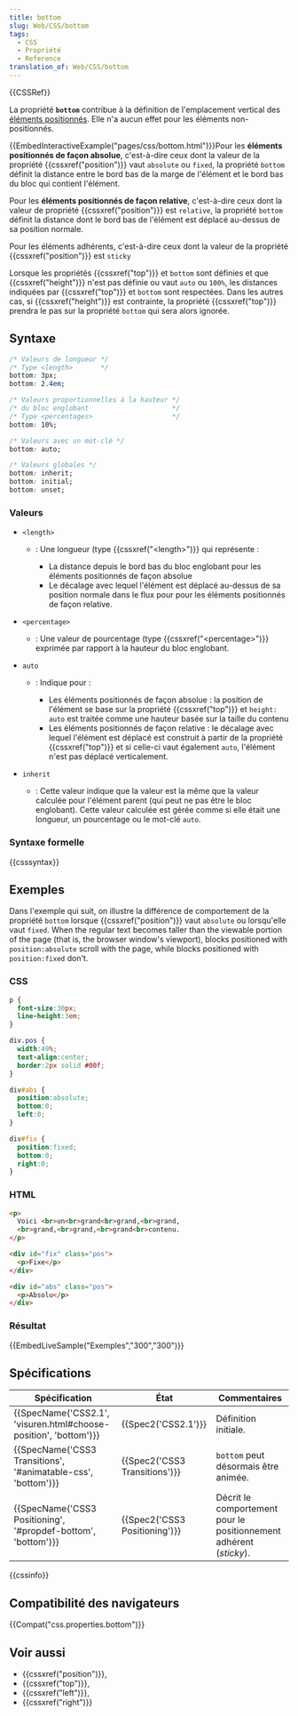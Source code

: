 ```yaml
---
title: bottom
slug: Web/CSS/bottom
tags:
  - CSS
  - Propriété
  - Reference
translation_of: Web/CSS/bottom
---
```

{{CSSRef}}

La propriété **`bottom`** contribue à la définition de l'emplacement vertical des [éléments positionnés](/fr/docs/Web/CSS/position). Elle n'a aucun effet pour les éléments non-positionnés.

{{EmbedInteractiveExample("pages/css/bottom.html")}}Pour les **éléments positionnés de façon absolue**, c'est-à-dire ceux dont la valeur de la propriété {{cssxref("position")}} vaut `absolute` ou `fixed`, la propriété `bottom` définit la distance entre le bord bas de la marge de l'élément et le bord bas du bloc qui contient l'élément.

Pour les **éléments positionnés de façon relative**, c'est-à-dire ceux dont la valeur de propriété {{cssxref("position")}} est `relative`, la propriété `bottom` définit la distance dont le bord bas de l'élément est déplacé au-dessus de sa position normale.

Pour les éléments adhérents, c'est-à-dire ceux dont la valeur de la propriété {{cssxref("position")}} est `sticky`

Lorsque les propriétés {{cssxref("top")}} et `bottom` sont définies et que {{cssxref("height")}} n'est pas définie ou vaut `auto` ou `100%`, les distances indiquées par {{cssxref("top")}} et `bottom` sont respectées. Dans les autres cas, si {{cssxref("height")}} est contrainte, la propriété {{cssxref("top")}} prendra le pas sur la propriété `bottom` qui sera alors ignorée.

## Syntaxe

```css
/* Valeurs de longueur */
/* Type <length>       */
bottom: 3px;
bottom: 2.4em;

/* Valeurs proportionnelles à la hauteur */
/* du bloc englobant                     */
/* Type <percentages>                    */
bottom: 10%;

/* Valeurs avec un mot-clé */
bottom: auto;

/* Valeurs globales */
bottom: inherit;
bottom: initial;
bottom: unset;
```

### Valeurs

- `<length>`

  - : Une longueur (type {{cssxref("&lt;length&gt;")}} qui représente :

    - La distance depuis le bord bas du bloc englobant pour les éléments positionnés de façon absolue
    - Le décalage avec lequel l'élément est déplacé au-dessus de sa position normale dans le flux pour pour les éléments positionnés de façon relative.

- `<percentage>`
  - : Une valeur de pourcentage (type {{cssxref("&lt;percentage&gt;")}} exprimée par rapport à la hauteur du bloc englobant.
- `auto`

  - : Indique pour :

    - Les éléments positionnés de façon absolue : la position de l'élément se base sur la propriété {{cssxref("top")}} et `height: auto` est traitée comme une hauteur basée sur la taille du contenu
    - Les éléments positionnés de façon relative : le décalage avec lequel l'élément est déplacé est construit à partir de la propriété {{cssxref("top")}} et si celle-ci vaut également `auto`, l'élément n'est pas déplacé verticalement.

- `inherit`
  - : Cette valeur indique que la valeur est la même que la valeur calculée pour l'élément parent (qui peut ne pas être le bloc englobant). Cette valeur calculée est gérée comme si elle était une longueur, un pourcentage ou le mot-clé `auto`.

### Syntaxe formelle

{{csssyntax}}

## Exemples

Dans l'exemple qui suit, on illustre la différence de comportement de la propriété `bottom` lorsque {{cssxref("position")}} vaut `absolute` ou lorsqu'elle vaut `fixed`. When the regular text becomes taller than the viewable portion of the page (that is, the browser window's viewport), blocks positioned with `position:absolute` scroll with the page, while blocks positioned with `position:fixed` don't.

### CSS

```css
p {
  font-size:30px;
  line-height:3em;
}

div.pos {
  width:49%;
  text-align:center;
  border:2px solid #00f;
}

div#abs {
  position:absolute;
  bottom:0;
  left:0;
}

div#fix {
  position:fixed;
  bottom:0;
  right:0;
}
```

### HTML

```html
<p>
  Voici <br>un<br>grand<br>grand,<br>grand,
  <br>grand,<br>grand,<br>grand<br>contenu.
</p>

<div id="fix" class="pos">
  <p>Fixe</p>
</div>

<div id="abs" class="pos">
  <p>Absolu</p>
</div>
```

### Résultat

{{EmbedLiveSample("Exemples","300","300")}}

## Spécifications

| Spécification                                                                        | État                                     | Commentaires                                                       |
| ------------------------------------------------------------------------------------ | ---------------------------------------- | ------------------------------------------------------------------ |
| {{SpecName('CSS2.1', 'visuren.html#choose-position', 'bottom')}} | {{Spec2('CSS2.1')}}                 | Définition initiale.                                               |
| {{SpecName('CSS3 Transitions', '#animatable-css', 'bottom')}}     | {{Spec2('CSS3 Transitions')}} | `bottom` peut désormais être animée.                               |
| {{SpecName('CSS3 Positioning', '#propdef-bottom', 'bottom')}}     | {{Spec2('CSS3 Positioning')}} | Décrit le comportement pour le positionnement adhérent (_sticky_). |

{{cssinfo}}

## Compatibilité des navigateurs

{{Compat("css.properties.bottom")}}

## Voir aussi

- {{cssxref("position")}},
- {{cssxref("top")}},
- {{cssxref("left")}},
- {{cssxref("right")}}
